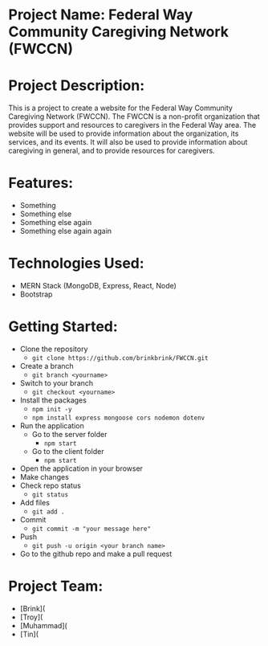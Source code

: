 # Project Name: Federal Way Community Caregiving Network (FWCCN)

# Project Description:
This is a project to create a website for the Federal Way Community Caregiving Network (FWCCN). The FWCCN is a non-profit organization that provides support and resources to caregivers in the Federal Way area.
The website will be used to provide information about the organization, its services, and its events. It will also be used to provide information about caregiving in general, and to provide resources for caregivers.

# Features:

* Something
* Something else
* Something else again
* Something else again again

# Technologies Used:

* MERN Stack (MongoDB, Express, React, Node)
* Bootstrap

# Getting Started:
* Clone the repository
    * `git clone https://github.com/brinkbrink/FWCCN.git`
* Create a branch
    * `git branch <yourname>`
* Switch to your branch
    * `git checkout <yourname>`
* Install the packages
    * `npm init -y`
    * `npm install express mongoose cors nodemon dotenv`
* Run the application
    * Go to the server folder
        * `npm start` 
    * Go to the client folder
        * `npm start`
* Open the application in your browser
* Make changes
* Check repo status
    * `git status`
* Add files
    * `git add .`
* Commit
    * `git commit -m "your message here" `
* Push
    * `git push -u origin <your branch name>`
* Go to the github repo and make a pull request
# Project Team:

* [Brink](
* [Troy](
* [Muhammad](
* [Tin](